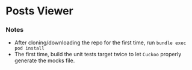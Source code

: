 # Posts Viewer

### Notes
- After cloning/downloading the repo for the first time, run `bundle exec pod install`
- The first time, build the unit tests target twice to let `Cuckoo` properly generate the mocks file.
